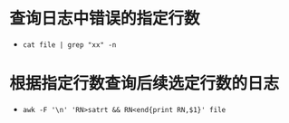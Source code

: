 # 查询日志中错误的指定行数
* `cat file | grep "xx" -n`

# 根据指定行数查询后续选定行数的日志
* `awk -F '\n' 'RN>satrt && RN<end{print RN,$1}' file`